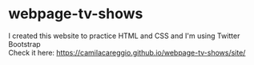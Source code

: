 # webpage-tv-shows
I created this website to practice HTML and CSS and I'm using Twitter Bootstrap\
Check it here: https://camilacareggio.github.io/webpage-tv-shows/site/
